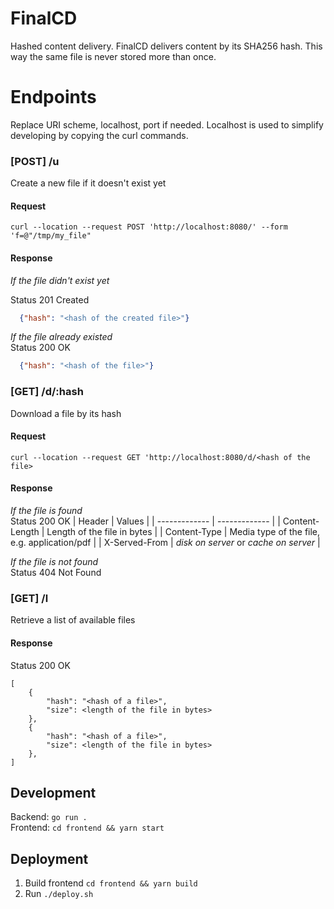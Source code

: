 # FinalCD
Hashed content delivery. FinalCD delivers content by its SHA256 hash. 
This way the same file is never stored more than once. 


# Endpoints
Replace URI scheme, localhost, port if needed. Localhost is used to simplify developing by copying the curl commands.

### [POST] /u
Create a new file if it doesn't exist yet
#### Request
```shell
curl --location --request POST 'http://localhost:8080/' --form 'f=@"/tmp/my_file"
```
#### Response
_If the file didn't exist yet_  


Status 201 Created
```json
  {"hash": "<hash of the created file>"}
```
_If the file already existed_  
Status 200 OK
```json
  {"hash": "<hash of the file>"}
```

### [GET] /d/:hash
Download a file by its hash
#### Request
```shell
curl --location --request GET 'http://localhost:8080/d/<hash of the file>
```
#### Response
_If the file is found_  
Status 200 OK
| Header  | Values |
| ------------- | ------------- |
| Content-Length  | Length of the file in bytes  |
| Content-Type  | Media type of the file, e.g. application/pdf  |
| X-Served-From | _disk on server_ or _cache on server_ |

_If the file is not found_  
Status 404 Not Found

### [GET] /l
Retrieve a list of available files
#### Response
Status 200 OK
```
[
    {
        "hash": "<hash of a file>",
        "size": <length of the file in bytes>
    },
    {
        "hash": "<hash of a file>",
        "size": <length of the file in bytes>
    },    
]
```


## Development
Backend: `go run .`  
Frontend: `cd frontend && yarn start`

## Deployment
1. Build frontend `cd frontend && yarn build`
2. Run `./deploy.sh`

